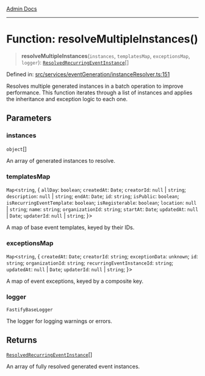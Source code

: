 [Admin Docs](/)

***

# Function: resolveMultipleInstances()

> **resolveMultipleInstances**(`instances`, `templatesMap`, `exceptionsMap`, `logger`): [`ResolvedRecurringEventInstance`](../../../../drizzle/tables/recurringEventInstances/type-aliases/ResolvedRecurringEventInstance.md)[]

Defined in: [src/services/eventGeneration/instanceResolver.ts:151](https://github.com/Sourya07/talawa-api/blob/cfbd515d04ffba748b09232a33807f1845dd1878/src/services/eventGeneration/instanceResolver.ts#L151)

Resolves multiple generated instances in a batch operation to improve performance.
This function iterates through a list of instances and applies the inheritance and
exception logic to each one.

## Parameters

### instances

`object`[]

An array of generated instances to resolve.

### templatesMap

`Map`\<`string`, \{ `allDay`: `boolean`; `createdAt`: `Date`; `creatorId`: `null` \| `string`; `description`: `null` \| `string`; `endAt`: `Date`; `id`: `string`; `isPublic`: `boolean`; `isRecurringEventTemplate`: `boolean`; `isRegisterable`: `boolean`; `location`: `null` \| `string`; `name`: `string`; `organizationId`: `string`; `startAt`: `Date`; `updatedAt`: `null` \| `Date`; `updaterId`: `null` \| `string`; \}\>

A map of base event templates, keyed by their IDs.

### exceptionsMap

`Map`\<`string`, \{ `createdAt`: `Date`; `creatorId`: `string`; `exceptionData`: `unknown`; `id`: `string`; `organizationId`: `string`; `recurringEventInstanceId`: `string`; `updatedAt`: `null` \| `Date`; `updaterId`: `null` \| `string`; \}\>

A map of event exceptions, keyed by a composite key.

### logger

`FastifyBaseLogger`

The logger for logging warnings or errors.

## Returns

[`ResolvedRecurringEventInstance`](../../../../drizzle/tables/recurringEventInstances/type-aliases/ResolvedRecurringEventInstance.md)[]

An array of fully resolved generated event instances.
